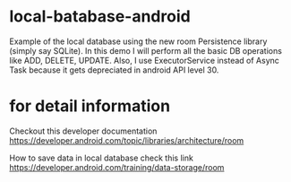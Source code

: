 # local-batabase-android
Example of the local database using the new room Persistence library (simply say SQLite).
In this demo I will perform all the basic DB operations like ADD, DELETE, UPDATE.
Also, I use ExecutorService instead of Async Task because it gets depreciated in android API level 30.  

# for detail information

Checkout this developer documentation https://developer.android.com/topic/libraries/architecture/room

How to save data in local database check this link https://developer.android.com/training/data-storage/room
